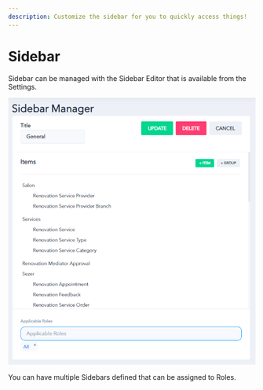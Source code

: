 ```yaml
---
description: Customize the sidebar for you to quickly access things!
---
```


# Sidebar

Sidebar can be managed with the Sidebar Editor that is available from the Settings.

![Sidebar Editor](../.gitbook/assets/image%20%281%29.png)

You can have multiple Sidebars defined that can be assigned to Roles.

